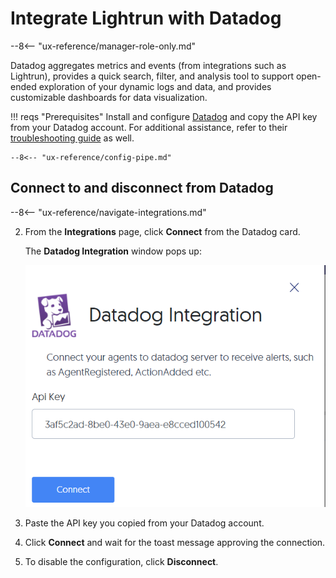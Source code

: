 # Integrate Lightrun with Datadog

--8<-- "ux-reference/manager-role-only.md"

Datadog aggregates metrics and events (from integrations such as Lightrun), provides a quick search, filter, and analysis tool to support open-ended exploration of your dynamic logs and data, and provides customizable dashboards for data visualization.

	 
!!! reqs "Prerequisites"
    Install and configure [Datadog](https://docs.datadoghq.com/agent/) and copy the API key from your Datadog account. For additional assistance, refer to their [troubleshooting guide](https://docs.datadoghq.com/logs/guide/log-collection-troubleshooting-guide/) as well.


    --8<-- "ux-reference/config-pipe.md"

## Connect to and disconnect from Datadog

--8<-- "ux-reference/navigate-integrations.md"

2. From the **Integrations** page, click **Connect** from the Datadog card.

    The **Datadog Integration** window pops up:

    ![Datadog Configuration -third](../assets/images/datadog.png)
	
3. Paste the API key you copied from your Datadog account.

6.  Click **Connect** and wait for the toast message approving the connection.

7. To disable the configuration, click **Disconnect**.